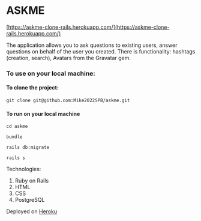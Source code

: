 # ASKME
[https://askme-clone-rails.herokuapp.com/](https://askme-clone-rails.herokuapp.com/)

The application allows you to ask questions to existing users, answer questions on behalf of the user you created. There is functionality: hashtags (creation, search), Avatars from the Gravatar gem.

### To use on your local machine:
#### To clone the project:

```
git clone git@github.com:Mike2022SPB/askme.git
```

#### To run on your local machine
```
cd askme
```

```
bundle
```

```
rails db:migrate
```


```
rails s
````

Technologies:
1. Ruby on Rails
2. HTML
3. CSS
4. PostgreSQL

Deployed on [Heroku](https://dashboard.heroku.com/)
